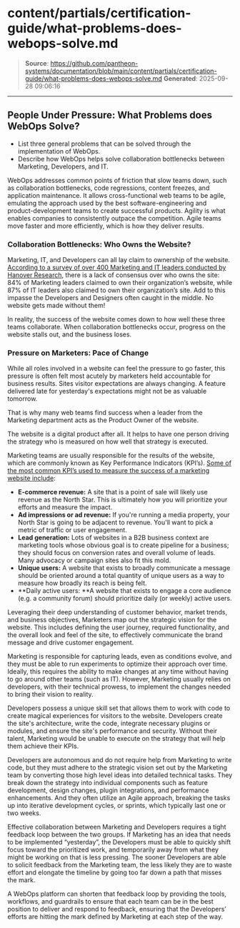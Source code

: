 # content/partials/certification-guide/what-problems-does-webops-solve.md

> **Source**: https://github.com/pantheon-systems/documentation/blob/main/content/partials/certification-guide/what-problems-does-webops-solve.md
> **Generated**: 2025-09-28 09:06:16

---

## People Under Pressure: What Problems does WebOps Solve?

<Alert title="By the end of this section, you should be able to:" type="info" >

* List three general problems that can be solved through the implementation of WebOps.
* Describe how WebOps helps solve collaboration bottlenecks between Marketing, Developers, and IT.

</Alert>

WebOps addresses common points of friction that slow teams down, such as collaboration bottlenecks, code regressions, content freezes, and application maintenance. It allows cross-functional web teams to be agile, emulating the approach used by the best software-engineering and product-development teams to create successful products. Agility is what enables companies to consistently outpace the competition. Agile teams move faster and more efficiently, which is how they deliver results.

### Collaboration Bottlenecks: Who Owns the Website?

Marketing, IT, and Developers can all lay claim to ownership of the website. [According to a survey of over 400 Marketing and IT leaders conducted by Hanover Research](https://pantheon.io/resources/ebooks/bridge-divide-between-marketing-and-it), there is a lack of consensus over who owns the site: 84% of Marketing leaders claimed to own their organization’s website, while 87% of IT leaders also claimed to own their organization’s site. Add to this impasse the Developers and Designers often caught in the middle. No website gets made without them!

In reality, the success of the website comes down to how well these three teams collaborate. When collaboration bottlenecks occur, progress on the website stalls out, and the business loses.


### Pressure on Marketers: Pace of Change

While all roles involved in a website can feel the pressure to go faster, this pressure is often felt most acutely by marketers held accountable for business results. Sites visitor expectations are always changing. A feature delivered late for yesterday's expectations might not be as valuable tomorrow.

That is why many web teams find success when a leader from the Marketing department acts as the Product Owner of the website.

The website is a digital product after all. It helps to have one person driving the strategy who is measured on how well that strategy is executed.

Marketing teams are usually responsible for the results of the website, which are commonly known as Key Performance Indicators (KPI’s). [Some of the most common KPI’s used to measure the success of a marketing website include](https://pantheon.io/blog/stop-sprinting-circles-find-your-north-star):

* **E-commerce revenue:** A site that is a point of sale will likely use revenue as the North Star. This is ultimately how you will prioritize your efforts and measure the impact.
* **Ad impressions or ad revenue:** If you're running a media property, your North Star is going to be adjacent to revenue. You'll want to pick a metric of traffic or user engagement.
* **Lead generation:** Lots of websites in a B2B business context are marketing tools whose obvious goal is to create pipeline for a business; they should focus on conversion rates and overall volume of leads. Many advocacy or campaign sites also fit this mold.
* **Unique users:** A website that exists to broadly communicate a message should be oriented around a total quantity of unique users as a way to measure how broadly its reach is being felt.
* **Daily active users: **A website that exists to engage a core audience (e.g. a community forum) should prioritize daily (or weekly) active users.

Leveraging their deep understanding of customer behavior, market trends, and business objectives, Marketers map out the strategic vision for the website. This includes defining the user journey, required functionality, and the overall look and feel of the site, to effectively communicate the brand message and drive customer engagement.

Marketing is responsible for capturing leads, even as conditions evolve, and they must be able to run experiments to optimize their approach over time. Ideally, this requires the ability to make changes at any time without having to go around other teams (such as IT). However, Marketing usually relies on developers, with their technical prowess, to implement the changes needed to bring their vision to reality.

Developers possess a unique skill set that allows them to work with code to create magical experiences for visitors to the website. Developers create the site's architecture, write the code, integrate necessary plugins or modules, and ensure the site's performance and security. Without their talent, Marketing would be unable to execute on the strategy that will help them achieve their KPIs.

Developers are autonomous and do not require help from Marketing to write code, but they must adhere to the strategic vision set out by the Marketing team by converting those high level ideas into detailed technical tasks. They break down the strategy into individual components such as feature development, design changes, plugin integrations, and performance enhancements. And they often utilize an Agile approach, breaking the tasks up into iterative development cycles, or sprints, which typically last one or two weeks.

Effective collaboration between Marketing and Developers requires a tight feedback loop between the two groups. If Marketing has an idea that needs to be implemented “yesterday”, the Developers must be able to quickly shift focus toward the prioritized work, and temporarily away from what they might be working on that is less pressing. The sooner Developers are able to solicit feedback from the Marketing team, the less likely they are to waste effort and elongate the timeline by going too far down a path that misses the mark. 

A WebOps platform can shorten that feedback loop by providing the tools, workflows, and guardrails to ensure that each team can be in the best position to deliver and respond to feedback, ensuring that the Developers’ efforts are hitting the mark defined by Marketing at each step of the way.